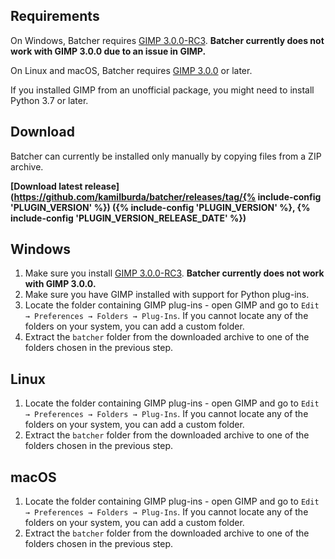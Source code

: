 ## Requirements

On Windows, Batcher requires [GIMP 3.0.0-RC3](https://download.gimp.org/gimp/v3.0/windows/gimp-3.0.0-RC3-setup.exe). **Batcher currently does not work with GIMP 3.0.0 due to an issue in GIMP.**

On Linux and macOS, Batcher requires [GIMP 3.0.0](https://www.gimp.org/downloads/) or later.

If you installed GIMP from an unofficial package, you might need to install Python 3.7 or later.


## Download

Batcher can currently be installed only manually by copying files from a ZIP archive.

**[Download latest release](https://github.com/kamilburda/batcher/releases/tag/{% include-config 'PLUGIN_VERSION' %}) ({% include-config 'PLUGIN_VERSION' %}, {% include-config 'PLUGIN_VERSION_RELEASE_DATE' %})**


## Windows

1. Make sure you install [GIMP 3.0.0-RC3](https://download.gimp.org/gimp/v3.0/windows/gimp-3.0.0-RC3-setup.exe). **Batcher currently does not work with GIMP 3.0.0.**
2. Make sure you have GIMP installed with support for Python plug-ins.
3. Locate the folder containing GIMP plug-ins - open GIMP and go to `Edit → Preferences → Folders → Plug-Ins`. If you cannot locate any of the folders on your system, you can add a custom folder. 
4. Extract the `batcher` folder from the downloaded archive to one of the folders chosen in the previous step.


## Linux

1. Locate the folder containing GIMP plug-ins - open GIMP and go to `Edit → Preferences → Folders → Plug-Ins`. If you cannot locate any of the folders on your system, you can add a custom folder. 
2. Extract the `batcher` folder from the downloaded archive to one of the folders chosen in the previous step.


## macOS

1. Locate the folder containing GIMP plug-ins - open GIMP and go to `Edit → Preferences → Folders → Plug-Ins`. If you cannot locate any of the folders on your system, you can add a custom folder. 
2. Extract the `batcher` folder from the downloaded archive to one of the folders chosen in the previous step.
